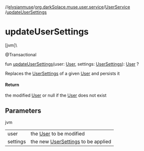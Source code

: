 //[elysianmuse](../../../index.md)/[org.darkSolace.muse.user.service](../index.md)/[UserService](index.md)
/[updateUserSettings](update-user-settings.md)

# updateUserSettings

[jvm]\

@Transactional

fun [updateUserSettings](update-user-settings.md)(user: [User](../../org.darkSolace.muse.user.model/-user/index.md),
settings: [UserSettings](../../org.darkSolace.muse.user.model/-user-settings/index.md)): [User](../../org.darkSolace.muse.user.model/-user/index.md)
?

Replaces the [UserSettings](../../org.darkSolace.muse.user.model/-user-settings/index.md) of a
given [User](../../org.darkSolace.muse.user.model/-user/index.md) and persists it

#### Return

the modified [User](../../org.darkSolace.muse.user.model/-user/index.md) or null if
the [User](../../org.darkSolace.muse.user.model/-user/index.md) does not exist

## Parameters

jvm

| | |
|---|---|
| user | the [User](../../org.darkSolace.muse.user.model/-user/index.md) to be modified |
| settings | the new [UserSettings](../../org.darkSolace.muse.user.model/-user-settings/index.md) to be applied |
